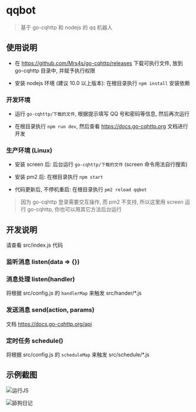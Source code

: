 # qqbot

> 基于 go-cqhttp 和 nodejs 的 qq 机器人

## 使用说明

- 在 https://github.com/Mrs4s/go-cqhttp/releases 下载可执行文件, 放到 go-cqhttp 目录中, 并赋予执行权限

- 安装 nodejs 环境 (建议 10.0 以上版本): 在根目录执行 `npm install` 安装依赖

### 开发环境

- 运行 `go-cqhttp/下载的文件`, 根据提示填写 QQ 号和密码等信息, 然后再次运行

- 在根目录执行 `npm run dev`, 然后查看 https://docs.go-cqhttp.org 文档进行开发

### 生产环境 (Linux)

- 安装 screen 后: 后台运行 `go-cqhttp/下载的文件` (screen 命令用法自行搜索)

- 安装 pm2 后: 在根目录执行 `npm start`

- 代码更新后, 不停机重启: 在根目录执行 `pm2 reload qqbot`

> 因为 go-cqhttp 登录需要交互操作, 而 pm2 不支持, 所以这里用 screen 运行 go-cqhttp, 你也可以用其它方法后台运行

## 开发说明

请查看 src/index.js 代码

### 监听消息 listen(data => {})

### 消息处理 listen(handler)

将根据 src/config.js 的 `handlerMap` 来触发 src/hander/\*.js

### 发送消息 send(action, params)

文档 https://docs.go-cqhttp.org/api

### 定时任务 schedule()

将根据 src/config.js 的 `scheduleMap` 来触发 src/schedule/\*.js

## 示例截图

![运行JS](https://user-images.githubusercontent.com/8413791/106236994-dc618000-6238-11eb-8643-ed09cdc3a9da.png)

![舔狗日记](https://user-images.githubusercontent.com/8413791/105276494-7d6a8e00-5bdc-11eb-8212-26b1943e9742.png)
